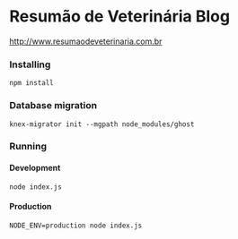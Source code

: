 # Resumão de Veterinária Blog

http://www.resumaodeveterinaria.com.br

### Installing

```
npm install
```

### Database migration

```
knex-migrator init --mgpath node_modules/ghost
```

### Running
 
#### Development

```
node index.js
```

#### Production

```
NODE_ENV=production node index.js
```